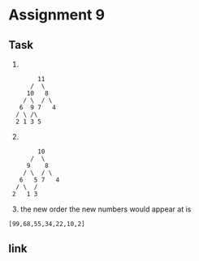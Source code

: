 # Assignment 9
## Task
1. 
```text
        11
      /  \
     10   8
    / \  / \
   6  9 7   4
  / \ /\
  2 1 3 5
```
2.
```text
        10
      /  \
     9    8
    / \  / \
   6   5 7   4
  / \  / 
 2   1 3
```
3. the new order the new numbers would appear at is
```text
[99,68,55,34,22,10,2]
```
## link

